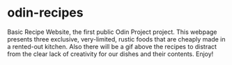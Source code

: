 # odin-recipes
Basic Recipe Website, the first public Odin Project project. This webpage presents three exclusive, very-limited, rustic foods that are cheaply made in a rented-out kitchen. Also there will be a gif above the recipes to distract from the clear lack of creativity for our dishes and their contents. Enjoy!

